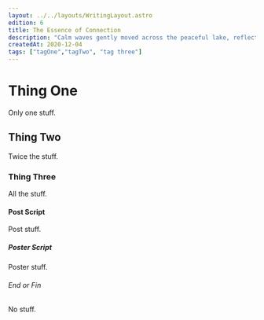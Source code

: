 ```yaml
---
layout: ../../layouts/WritingLayout.astro
edition: 6
title: The Essence of Connection
description: "Calm waves gently moved across the peaceful lake, reflecting the calmness around."
createdAt: 2020-12-04
tags: ["tagOne","tagTwo", "tag three"]
---
```


# Thing One

Only one stuff.

## Thing Two

Twice the stuff.

### Thing Three

All the stuff.

#### Post Script

Post stuff.

##### Poster Script

Poster stuff.

###### End or Fin

No stuff.
